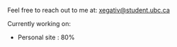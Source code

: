 Feel free to reach out to me at: xegativ@student.ubc.ca

Currently working on: 
- Personal site : 80% 
